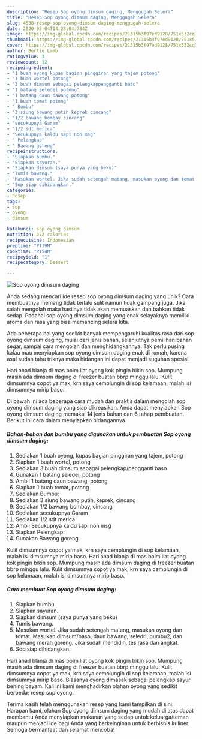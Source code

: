 ```yaml
---
description: "Resep Sop oyong dimsum daging, Menggugah Selera"
title: "Resep Sop oyong dimsum daging, Menggugah Selera"
slug: 4538-resep-sop-oyong-dimsum-daging-menggugah-selera
date: 2020-05-04T14:23:04.734Z
image: https://img-global.cpcdn.com/recipes/21315b3f97ed9128/751x532cq70/sop-oyong-dimsum-daging-foto-resep-utama.jpg
thumbnail: https://img-global.cpcdn.com/recipes/21315b3f97ed9128/751x532cq70/sop-oyong-dimsum-daging-foto-resep-utama.jpg
cover: https://img-global.cpcdn.com/recipes/21315b3f97ed9128/751x532cq70/sop-oyong-dimsum-daging-foto-resep-utama.jpg
author: Bertie Lamb
ratingvalue: 3
reviewcount: 12
recipeingredient:
- "1 buah oyong kupas bagian pinggiran yang tajem potong"
- "1 buah wortel potong"
- "3 buah dimsum sebagai pelengkappengganti baso"
- "1 batang seledei potong"
- "1 batang daun bawang potong"
- "1 buah tomat potong"
- " Bumbu"
- "3 siung bawang putih keprek cincang"
- "1/2 bawang bombay cincang"
- "secukupnya Garam"
- "1/2 sdt merica"
- "Secukupnya kaldu sapi non msg"
- " Pelengkap"
- " Bawang goreng"
recipeinstructions:
- "Siapkan bumbu."
- "Siapkan sayuran."
- "Siapkan dimsum (saya punya yang beku)"
- "Tumis bawang."
- "Masukan wortel. Jika sudah setengah matang, masukan oyong dan tomat. Masukan dimsum/baso, daun bawang, seledri, bumbu2, dan bawang merah goreng. Jika sudah mendidih, tes rasa dan angkat."
- "Sop siap dihidangkan."
categories:
- Resep
tags:
- sop
- oyong
- dimsum

katakunci: sop oyong dimsum 
nutrition: 272 calories
recipecuisine: Indonesian
preptime: "PT19M"
cooktime: "PT54M"
recipeyield: "1"
recipecategory: Dessert

---
```



![Sop oyong dimsum daging](https://img-global.cpcdn.com/recipes/21315b3f97ed9128/751x532cq70/sop-oyong-dimsum-daging-foto-resep-utama.jpg)

Anda sedang mencari ide resep sop oyong dimsum daging yang unik? Cara membuatnya memang tidak terlalu sulit namun tidak gampang juga. Jika salah mengolah maka hasilnya tidak akan memuaskan dan bahkan tidak sedap. Padahal sop oyong dimsum daging yang enak selayaknya memiliki aroma dan rasa yang bisa memancing selera kita.

Ada beberapa hal yang sedikit banyak mempengaruhi kualitas rasa dari sop oyong dimsum daging, mulai dari jenis bahan, selanjutnya pemilihan bahan segar, sampai cara mengolah dan menghidangkannya. Tak perlu pusing kalau mau menyiapkan sop oyong dimsum daging enak di rumah, karena asal sudah tahu triknya maka hidangan ini dapat menjadi suguhan spesial.

Hari ahad blanja di mas boim liat oyong kok pingin bikin sop. Mumpung masih ada dimsum daging di freezer buatan bbrp minggu lalu. Kulit dimsumnya copot ya mak, krn saya cemplungin di sop kelamaan, malah isi dimsumnya mirip baso.


Di bawah ini ada beberapa cara mudah dan praktis dalam mengolah sop oyong dimsum daging yang siap dikreasikan. Anda dapat menyiapkan Sop oyong dimsum daging memakai 14 jenis bahan dan 6 tahap pembuatan. Berikut ini cara dalam menyiapkan hidangannya.

<!--inarticleads1-->

##### Bahan-bahan dan bumbu yang digunakan untuk pembuatan Sop oyong dimsum daging:

1. Sediakan 1 buah oyong, kupas bagian pinggiran yang tajem, potong
1. Siapkan 1 buah wortel, potong
1. Sediakan 3 buah dimsum sebagai pelengkap/pengganti baso
1. Gunakan 1 batang seledei, potong
1. Ambil 1 batang daun bawang, potong
1. Siapkan 1 buah tomat, potong
1. Sediakan  Bumbu:
1. Sediakan 3 siung bawang putih, keprek, cincang
1. Sediakan 1/2 bawang bombay, cincang
1. Sediakan secukupnya Garam
1. Sediakan 1/2 sdt merica
1. Ambil Secukupnya kaldu sapi non msg
1. Siapkan  Pelengkap:
1. Gunakan  Bawang goreng


Kulit dimsumnya copot ya mak, krn saya cemplungin di sop kelamaan, malah isi dimsumnya mirip baso. Hari ahad blanja di mas boim liat oyong kok pingin bikin sop. Mumpung masih ada dimsum daging di freezer buatan bbrp minggu lalu. Kulit dimsumnya copot ya mak, krn saya cemplungin di sop kelamaan, malah isi dimsumnya mirip baso. 

<!--inarticleads2-->

##### Cara membuat Sop oyong dimsum daging:

1. Siapkan bumbu.
1. Siapkan sayuran.
1. Siapkan dimsum (saya punya yang beku)
1. Tumis bawang.
1. Masukan wortel. Jika sudah setengah matang, masukan oyong dan tomat. Masukan dimsum/baso, daun bawang, seledri, bumbu2, dan bawang merah goreng. Jika sudah mendidih, tes rasa dan angkat.
1. Sop siap dihidangkan.


Hari ahad blanja di mas boim liat oyong kok pingin bikin sop. Mumpung masih ada dimsum daging di freezer buatan bbrp minggu lalu. Kulit dimsumnya copot ya mak, krn saya cemplungin di sop kelamaan, malah isi dimsumnya mirip baso. Biasanya oyong dimasak sebagai pelengkap sayur bening bayam. Kali ini kami menghadirkan olahan oyong yang sedikit berbeda; resep sup oyong. 

Terima kasih telah menggunakan resep yang kami tampilkan di sini. Harapan kami, olahan Sop oyong dimsum daging yang mudah di atas dapat membantu Anda menyiapkan makanan yang sedap untuk keluarga/teman maupun menjadi ide bagi Anda yang berkeinginan untuk berbisnis kuliner. Semoga bermanfaat dan selamat mencoba!
